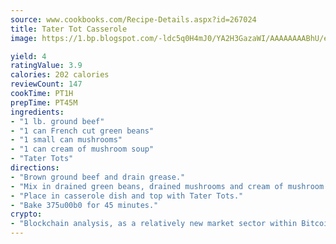```yaml
---
source: www.cookbooks.com/Recipe-Details.aspx?id=267024
title: Tater Tot Casserole
image: https://1.bp.blogspot.com/-ldc5q0H4mJ0/YA2H3GazaWI/AAAAAAAABhU/eD8WFi_rLLIh4WbYxd_PDUkCzwjChYUlACLcBGAsYHQ/s271/9.png

yield: 4
ratingValue: 3.9
calories: 202 calories
reviewCount: 147
cookTime: PT1H
prepTime: PT45M
ingredients:
- "1 lb. ground beef"
- "1 can French cut green beans"
- "1 small can mushrooms"
- "1 can cream of mushroom soup"
- "Tater Tots"
directions:
- "Brown ground beef and drain grease."
- "Mix in drained green beans, drained mushrooms and cream of mushroom soup."
- "Place in casserole dish and top with Tater Tots."
- "Bake 375u00b0 for 45 minutes."
crypto:
- "Blockchain analysis, as a relatively new market sector within Bitcoin, demonstrates the weakness of pseudonymity."
---
```

